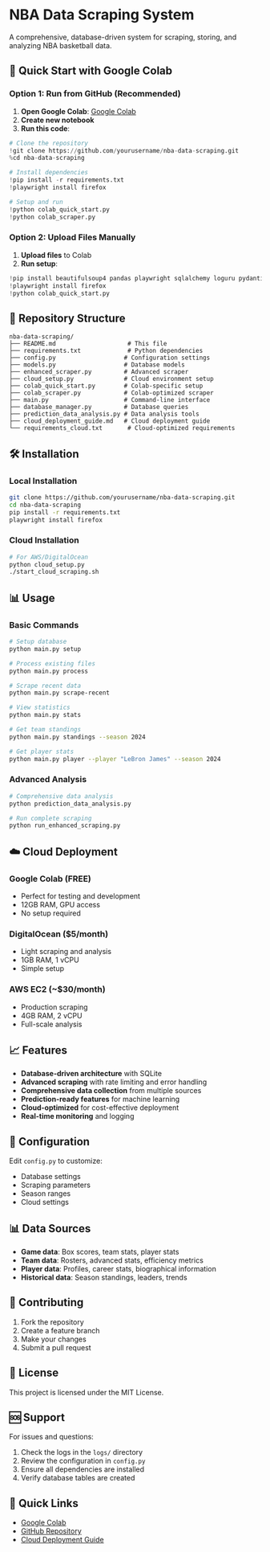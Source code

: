 # NBA Data Scraping System

A comprehensive, database-driven system for scraping, storing, and analyzing NBA basketball data.

## 🚀 Quick Start with Google Colab

### Option 1: Run from GitHub (Recommended)

1. **Open Google Colab**: [Google Colab](https://colab.research.google.com/)
2. **Create new notebook**
3. **Run this code**:

```python
# Clone the repository
!git clone https://github.com/yourusername/nba-data-scraping.git
%cd nba-data-scraping

# Install dependencies
!pip install -r requirements.txt
!playwright install firefox

# Setup and run
!python colab_quick_start.py
!python colab_scraper.py
```

### Option 2: Upload Files Manually

1. **Upload files** to Colab
2. **Run setup**:
```python
!pip install beautifulsoup4 pandas playwright sqlalchemy loguru pydantic aiohttp asyncio-throttle lxml requests psutil
!playwright install firefox
!python colab_quick_start.py
```

## 📁 Repository Structure

```
nba-data-scraping/
├── README.md                    # This file
├── requirements.txt             # Python dependencies
├── config.py                   # Configuration settings
├── models.py                   # Database models
├── enhanced_scraper.py         # Advanced scraper
├── cloud_setup.py              # Cloud environment setup
├── colab_quick_start.py        # Colab-specific setup
├── colab_scraper.py            # Colab-optimized scraper
├── main.py                     # Command-line interface
├── database_manager.py         # Database queries
├── prediction_data_analysis.py # Data analysis tools
├── cloud_deployment_guide.md   # Cloud deployment guide
└── requirements_cloud.txt       # Cloud-optimized requirements
```

## 🛠️ Installation

### Local Installation
```bash
git clone https://github.com/yourusername/nba-data-scraping.git
cd nba-data-scraping
pip install -r requirements.txt
playwright install firefox
```

### Cloud Installation
```bash
# For AWS/DigitalOcean
python cloud_setup.py
./start_cloud_scraping.sh
```

## 📊 Usage

### Basic Commands
```bash
# Setup database
python main.py setup

# Process existing files
python main.py process

# Scrape recent data
python main.py scrape-recent

# View statistics
python main.py stats

# Get team standings
python main.py standings --season 2024

# Get player stats
python main.py player --player "LeBron James" --season 2024
```

### Advanced Analysis
```bash
# Comprehensive data analysis
python prediction_data_analysis.py

# Run complete scraping
python run_enhanced_scraping.py
```

## ☁️ Cloud Deployment

### Google Colab (FREE)
- Perfect for testing and development
- 12GB RAM, GPU access
- No setup required

### DigitalOcean ($5/month)
- Light scraping and analysis
- 1GB RAM, 1 vCPU
- Simple setup

### AWS EC2 (~$30/month)
- Production scraping
- 4GB RAM, 2 vCPU
- Full-scale analysis

## 📈 Features

- **Database-driven architecture** with SQLite
- **Advanced scraping** with rate limiting and error handling
- **Comprehensive data collection** from multiple sources
- **Prediction-ready features** for machine learning
- **Cloud-optimized** for cost-effective deployment
- **Real-time monitoring** and logging

## 🔧 Configuration

Edit `config.py` to customize:
- Database settings
- Scraping parameters
- Season ranges
- Cloud settings

## 📊 Data Sources

- **Game data**: Box scores, team stats, player stats
- **Team data**: Rosters, advanced stats, efficiency metrics
- **Player data**: Profiles, career stats, biographical information
- **Historical data**: Season standings, leaders, trends

## 🤝 Contributing

1. Fork the repository
2. Create a feature branch
3. Make your changes
4. Submit a pull request

## 📄 License

This project is licensed under the MIT License.

## 🆘 Support

For issues and questions:
1. Check the logs in the `logs/` directory
2. Review the configuration in `config.py`
3. Ensure all dependencies are installed
4. Verify database tables are created

## 🚀 Quick Links

- [Google Colab](https://colab.research.google.com/)
- [GitHub Repository](https://github.com/yourusername/nba-data-scraping)
- [Cloud Deployment Guide](cloud_deployment_guide.md) 